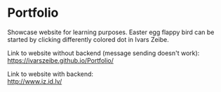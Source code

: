 # Portfolio

Showcase website for learning purposes. Easter egg flappy bird can be started by clicking differently colored dot in Ivars Zeibe.

Link to website without backend (message sending doesn't work): <br />
https://ivarszeibe.github.io/Portfolio/

Link to website with backend: <br />
http://www.iz.id.lv/

